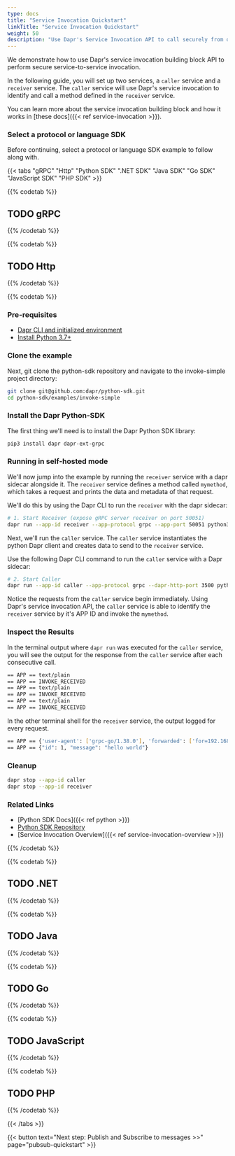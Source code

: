 ```yaml
---
type: docs
title: "Service Invocation Quickstart"
linkTitle: "Service Invocation Quickstart"
weight: 50
description: "Use Dapr's Service Invocation API to call securely from one service to another service"
---
```


We demonstrate how to use Dapr's service invocation building block API to perform secure service-to-service invocation. 

In the following guide, you will set up two services, a `caller` service and a `receiver` service. The `caller` service will use Dapr's service invocation to identify and call a method defined in the `receiver` service.

You can learn more about the service invocation building block and how it works in [these docs]({{< ref service-invocation >}}).

### Select a protocol or language SDK
Before continuing, select a protocol or language SDK example to follow along with. 

{{< tabs "gRPC" "Http" "Python SDK" ".NET SDK" "Java SDK" "Go SDK" "JavaScript SDK" "PHP SDK" >}}
 <!-- gRPC -->
{{% codetab %}}
## TODO gRPC
{{% /codetab %}}

 <!-- Http -->
{{% codetab %}}
## TODO Http
{{% /codetab %}}

 <!-- Python -->
{{% codetab %}}

### Pre-requisites

- [Dapr CLI and initialized environment](https://docs.dapr.io/getting-started)
- [Install Python 3.7+](https://www.python.org/downloads/)

### Clone the example

Next, git clone the python-sdk repository and navigate to the invoke-simple project directory:

```bash
git clone git@github.com:dapr/python-sdk.git
cd python-sdk/examples/invoke-simple
```

### Install the Dapr Python-SDK
The first thing we'll need is to install the Dapr Python SDK library:

```bash
pip3 install dapr dapr-ext-grpc
```

### Running in self-hosted mode
We'll now jump into the example by running the `receiver` service with a dapr sidecar alongside it. The `receiver` service defines a method called `mymethod`, which takes a request and prints the data and metadata of that request.

We'll do this by using the Dapr CLI to run the `receiver` with the dapr sidecar:

```bash
# 1. Start Receiver (expose gRPC server receiver on port 50051)
dapr run --app-id receiver --app-protocol grpc --app-port 50051 python3 receiver.py
```

Next, we'll run the `caller` service. The `caller` service instantiates the python Dapr client and creates data to send to the `receiver` service. 

Use the following Dapr CLI command to run the `caller` service with a Dapr sidecar:

```bash
# 2. Start Caller
dapr run --app-id caller --app-protocol grpc --dapr-http-port 3500 python3 caller.py
```

Notice the requests from the `caller` service begin immediately. Using Dapr's service invocation API, the `caller` service is able to identify the `receiver` service by it's APP ID and invoke the `mymethod`.

### Inspect the Results
In the terminal output where `dapr run` was executed for the `caller` service, you will see the output for the response from the `caller` service after each consecutive call.

```bash
== APP == text/plain
== APP == INVOKE_RECEIVED
== APP == text/plain
== APP == INVOKE_RECEIVED
== APP == text/plain
== APP == INVOKE_RECEIVED
```

In the other terminal shell for the `receiver` service, the output logged for every request.

```bash
== APP == {'user-agent': ['grpc-go/1.38.0'], 'forwarded': ['for=192.168.0.10;by=192.168.0.10;host=WIN-EH0C40K0610.redmond.corp.microsoft.com'], 'dapr-accept': ['*/*'], 'dapr-content-length': ['35'], 'dapr-content-type': ['application/json; charset=utf-8'], 'traceparent': ['00-3e33ed5ab75dac1d5ec7fe702ea57f19-6b454b19b622482d-01'], 'grpc-trace-bin': [b'\x00\x00>3\xedZ\xb7]\xac\x1d^\xc7\xfep.\xa5\x7f\x19\x01kEK\x19\xb6"H-\x02\x01'], 'dapr-host': ['127.0.0.1:3500'], 'x-forwarded-for': ['192.168.0.10'], 'x-forwarded-host': ['WIN-EH0C40K0610.redmond.corp.microsoft.com']}
== APP == {"id": 1, "message": "hello world"}
```

### Cleanup

```bash
dapr stop --app-id caller
dapr stop --app-id receiver
```
### Related Links
* [Python SDK Docs]({{< ref python >}})
* [Python SDK Repository](https://github.com/dapr/python-sdk)
* [Service Invocation Overview]({{< ref service-invocation-overview >}})

{{% /codetab %}}

 <!-- .NET -->
{{% codetab %}}
## TODO .NET
{{% /codetab %}}

 <!-- Java -->
{{% codetab %}}
## TODO Java
{{% /codetab %}}

 <!-- Go -->
{{% codetab %}}
## TODO Go
{{% /codetab %}}

 <!-- JavaScript -->
{{% codetab %}}
## TODO JavaScript
{{% /codetab %}}

 <!-- PHP -->
{{% codetab %}}
## TODO PHP
{{% /codetab %}}

{{< /tabs >}}

{{< button text="Next step: Publish and Subscribe to messages >>" page="pubsub-quickstart" >}}